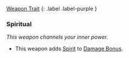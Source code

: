 
[Weapon Trait](Game/Core/Weapon-Traits)
{: .label .label-purple }

### Spiritual
*This weapon channels your inner power.*
* This weapon adds [Spirit](Game/Core/Spirit) to [Damage Bonus](Game/Core/Weapons#Damage%20Bonus).